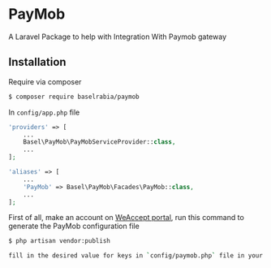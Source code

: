 #  PayMob

A Laravel Package to help with Integration With Paymob  gateway 


## Installation

Require via composer

```bash
$ composer require baselrabia/paymob
```

In `config/app.php` file

```php
'providers' => [
    ...
    Basel\PayMob\PayMobServiceProvider::class,
    ...
];

'aliases' => [
    ...
    'PayMob' => Basel\PayMob\Facades\PayMob::class,
    ...
];
```

First of all, make an account on [WeAccept portal](https://www.weaccept.co/portal/login), run this command to generate the PayMob configuration file
```bash
$ php artisan vendor:publish    

fill in the desired value for keys in `config/paymob.php` file in your .env file. Make sure to make an iframe in your dashboard .
